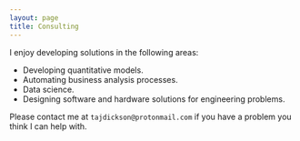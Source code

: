 ```yaml
---
layout: page
title: Consulting
---
```


I enjoy developing solutions in the following areas:

- Developing quantitative models.
- Automating business analysis processes.
- Data science.
- Designing software and hardware solutions for engineering problems.

Please contact me at ``tajdickson@protonmail.com`` if you have a problem you think I can help with.